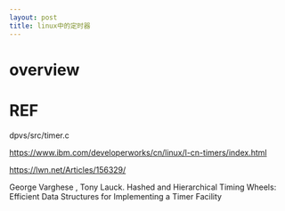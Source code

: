 ```yaml
---
layout: post
title: linux中的定时器
---
```


# overview



# REF

dpvs/src/timer.c

https://www.ibm.com/developerworks/cn/linux/l-cn-timers/index.html

https://lwn.net/Articles/156329/ 

George Varghese , Tony Lauck. Hashed and Hierarchical Timing Wheels: Efficient Data Structures for Implementing a Timer Facility 
